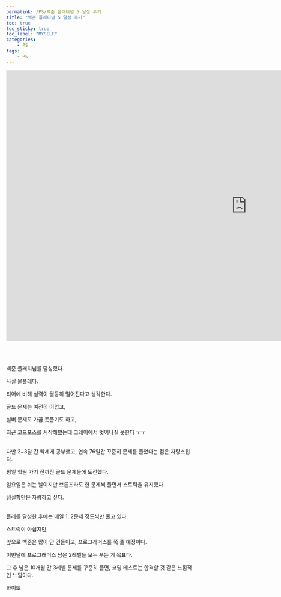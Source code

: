 ```yaml
---
permalink: /PS/백준 플래티넘 5 달성 후기
title: "백준 플래티넘 5 달성 후기"
toc: true
toc_sticky: true
toc_label: "MYSELF"
categories:
    - PS
tags:
    - PS
---
```


<iframe width="1280" height="720" src="https://www.youtube.com/embed/SQ3L31ZriCs" title="YouTube video player" frameborder="0" allow="accelerometer; autoplay; clipboard-write; encrypted-media; gyroscope; picture-in-picture" allowfullscreen></iframe>

<br/><br/>

백준 플래티넘를 달성했다.

사실 물플레다.

티어에 비해 실력이 월등히 떨어진다고 생각한다.

골드 문제는 여전히 어렵고,

실버 문제도 가끔 못풀기도 하고,

최근 코드포스를 시작해봤는데 그레이에서 벗어나질 못한다 ㅜㅜ
<br/><br/>

다만 2~3달 간 빡세게 공부했고, 연속 76일간 꾸준히 문제를 풀었다는 점은 자랑스럽다.

평일 학원 가기 전까진 골드 문제들에 도전했다.

일요일은 쉬는 날이지만 브론즈라도 한 문제씩 풀면서 스트릭을 유지했다.

성실함만은 자랑하고 싶다.
<br/><br/>

플레를 달성한 후에는 매일 1, 2문제 정도씩만 풀고 있다.

스트릭이 아쉽지만,

앞으로 백준은 많이 안 건들이고, 프로그래머스를 쭉 풀 예정이다.

이번달에 프로그래머스 남은 2레벨들 모두 푸는 게 목표다.

그 후 남은 10개월 간 3레벨 문제를 꾸준히 풀면, 코딩 테스트는 합격할 것 같은 느낌적인 느낌이다.

화이또
<br/><br/>

